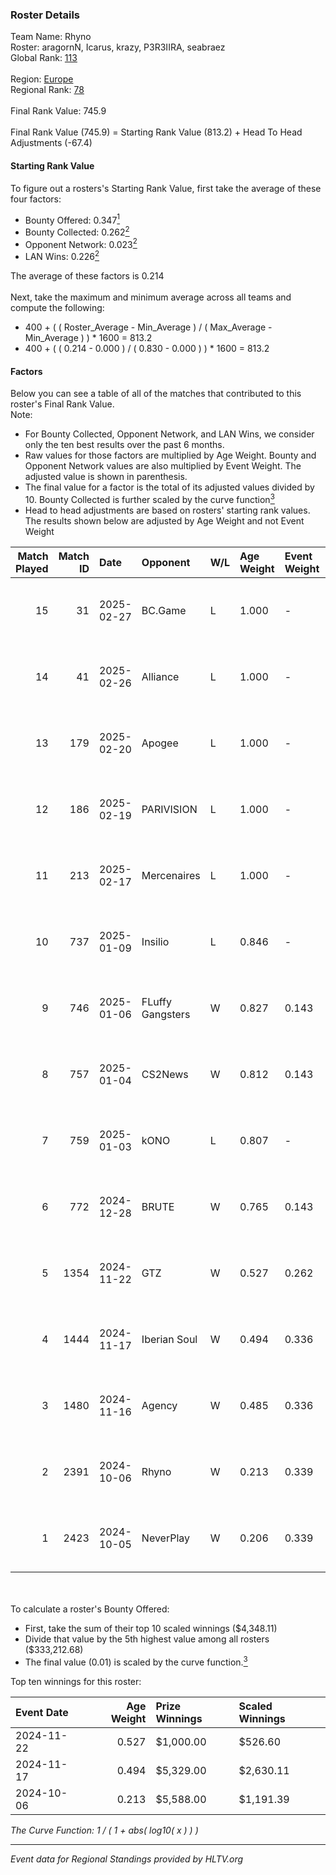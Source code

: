 ### Roster Details<br />
Team Name: Rhyno<br />
Roster: aragornN, Icarus, krazy, P3R3IIRA, seabraez<br />
Global Rank: [113](../../standings_global_2025_03_03.md)<br />
<br />
Region: [Europe]( ../../standings_europe_2025_03_03.md)<br />
Regional Rank: [78]( ../../standings_europe_2025_03_03.md)<br />
<br />
Final Rank Value:  745.9<br />
<br />
Final Rank Value (745.9) = Starting Rank Value (813.2) + Head To Head Adjustments (-67.4)<br />

#### Starting Rank Value<br />
To figure out a rosters's Starting Rank Value, first take the average of these four factors:<br />
- Bounty Offered: 0.347[<sup>1</sup>](#table2)
- Bounty Collected: 0.262[<sup>2</sup>](#table1)
- Opponent Network: 0.023[<sup>2</sup>](#table1)
- LAN Wins: 0.226[<sup>2</sup>](#table1)

The average of these factors is 0.214<br />
<br />
Next, take the maximum and minimum average across all teams and compute the following:<br />
- 400 + ( ( Roster_Average - Min_Average ) / ( Max_Average - Min_Average ) ) * 1600 = 813.2
- 400 + ( ( 0.214 - 0.000 ) / ( 0.830 - 0.000 ) ) * 1600 = 813.2


#### Factors<br />
Below you can see a table of all of the matches that contributed to this roster's Final Rank Value.<br />
Note:<br />

- For Bounty Collected, Opponent Network, and LAN Wins, we consider only the ten best results over the past 6 months.
- Raw values for those factors are multiplied by Age Weight. Bounty and Opponent Network values are also multiplied by Event Weight. The adjusted value is shown in parenthesis.
- The final value for a factor is the total of its adjusted values divided by 10. Bounty Collected is further scaled by the curve function[<sup>3</sup>](#curveFunction)
- Head to head adjustments are based on rosters' starting rank values. The results shown below are adjusted by Age Weight and not Event Weight
<span id="table1"></span><br />


| Match Played | Match ID | Date       | Opponent         | W/L | Age Weight | Event Weight | Bounty Collected | Opponent Network | LAN Wins  | H2H Adj. | Roster                                      |
| -: | -: | :- | :- | :- | :- | :- | :- | :- | :- | -: | :- |
|           15 |       31 | 2025-02-27 | BC.Game          | L   | 1.000      | -            | -                | -                | -         |    -4.24 | aragornN, Icarus, krazy, P3R3IIRA, seabraez |
|           14 |       41 | 2025-02-26 | Alliance         | L   | 1.000      | -            | -                | -                | -         |   -13.27 | aragornN, Icarus, krazy, P3R3IIRA, seabraez |
|           13 |      179 | 2025-02-20 | Apogee           | L   | 1.000      | -            | -                | -                | -         |   -11.43 | aragornN, Icarus, krazy, P3R3IIRA, seabraez |
|           12 |      186 | 2025-02-19 | PARIVISION       | L   | 1.000      | -            | -                | -                | -         |   -16.87 | aragornN, Icarus, krazy, P3R3IIRA, seabraez |
|           11 |      213 | 2025-02-17 | Mercenaires      | L   | 1.000      | -            | -                | -                | -         |   -26.30 | aragornN, Icarus, krazy, P3R3IIRA, seabraez |
|           10 |      737 | 2025-01-09 | Insilio          | L   | 0.846      | -            | -                | -                | -         |   -18.89 | aragornN, Icarus, krazy, P3R3IIRA, seabraez |
|            9 |      746 | 2025-01-06 | FLuffy Gangsters | W   | 0.827      | 0.143        | 0.006 (0.001)    | 0.409 (0.048)    | 0 (0.000) |     7.84 | aragornN, Icarus, krazy, P3R3IIRA, seabraez |
|            8 |      757 | 2025-01-04 | CS2News          | W   | 0.812      | 0.143        | 0.000 (0.000)    | 0.096 (0.011)    | 0 (0.000) |     4.15 | aragornN, Icarus, krazy, P3R3IIRA, seabraez |
|            7 |      759 | 2025-01-03 | kONO             | L   | 0.807      | -            | -                | -                | -         |   -21.03 | aragornN, Icarus, krazy, P3R3IIRA, seabraez |
|            6 |      772 | 2024-12-28 | BRUTE            | W   | 0.765      | 0.143        | 0.003 (0.000)    | 0.080 (0.009)    | 0 (0.000) |     6.47 | aragornN, Icarus, krazy, P3R3IIRA, seabraez |
|            5 |     1354 | 2024-11-22 | GTZ              | W   | 0.527      | 0.262        | 0.079 (0.011)    | 0.395 (0.054)    | 1 (0.527) |    12.76 | aragornN, Icarus, P3R3IIRA, seabraez, Shr   |
|            4 |     1444 | 2024-11-17 | Iberian Soul     | W   | 0.494      | 0.336        | 0.015 (0.003)    | 0.636 (0.106)    | 1 (0.494) |     7.59 | aragornN, Icarus, P3R3IIRA, seabraez, Shr   |
|            3 |     1480 | 2024-11-16 | Agency           | W   | 0.485      | 0.336        | 0.003 (0.001)    | 0.000 (0.000)    | 1 (0.485) |     2.65 | aragornN, Icarus, P3R3IIRA, seabraez, Shr   |
|            2 |     2391 | 2024-10-06 | Rhyno            | W   | 0.213      | 0.339        | 0.002 (0.000)    | 0.064 (0.005)    | 1 (0.213) |     2.16 | aragornN, Icarus, P3R3IIRA, seabraez, Shr   |
|            1 |     2423 | 2024-10-05 | NeverPlay        | W   | 0.206      | 0.339        | 0.001 (0.000)    | 0.000 (0.000)    | 1 (0.206) |     1.03 | aragornN, Icarus, P3R3IIRA, seabraez, Shr   |

<br />
<span id="table2"></span><br />
To calculate a roster's Bounty Offered:<br />

- First, take the sum of their top 10 scaled winnings ($4,348.11)
- Divide that value by the 5th highest value among all rosters ($333,212.68)
- The final value (0.01) is scaled by the curve function.[<sup>3</sup>](#curveFunction)

Top ten winnings for this roster:<br />

| Event Date | Age Weight | Prize Winnings | Scaled Winnings |
| :- | -: | :- | :- |
| 2024-11-22 |      0.527 | $1,000.00      | $526.60         |
| 2024-11-17 |      0.494 | $5,329.00      | $2,630.11       |
| 2024-10-06 |      0.213 | $5,588.00      | $1,191.39       |


<span id="curveFunction"></span>_The Curve Function: 1 / ( 1 + abs( log10( x ) ) )_<br />

---
_Event data for Regional Standings provided by HLTV.org_<br />
